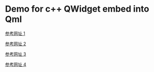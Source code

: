 # Demo for c++ QWidget embed into Qml 
[参考网址 1](https://blog.csdn.net/r5014/article/details/92642626)

[参考网址 2](https://code-examples.net/en/q/c6958f)

[参考网址 3](https://blog.csdn.net/weixin_40912639/article/details/85256132)

[参考网址 4](https://blog.csdn.net/r5014/article/details/72528418)